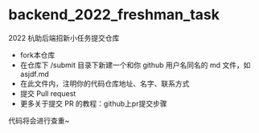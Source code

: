 # backend_2022_freshman_task

2022 杭助后端招新小任务提交仓库

- fork本仓库
- 在仓库下 /submit 目录下新建一个和你 github 用户名同名的 md 文件，如 asjdf.md
- 在此文件内，注明你的代码仓库地址、名字、联系方式
- 提交 Pull request
- 更多关于提交 PR 的教程：github上pr提交步骤

代码将会进行查重~
